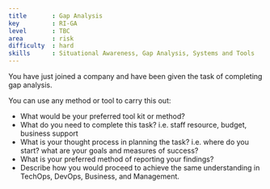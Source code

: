 ```yaml
---
title       : Gap Analysis
key         : RI-GA
level       : TBC
area        : risk
difficulty  : hard
skills      : Situational Awareness, Gap Analysis, Systems and Tools
---
```


You have just joined a company and have been given the task of completing gap analysis.

You can use any method or tool to carry this out:

- What would be your preferred tool kit or method?
- What do you need to complete this task? i.e. staff resource, budget, business support
- What is your thought process in planning the task? i.e. where do you start? what are your goals and measures of success?
- What is your preferred method of reporting your findings?
- Describe how you would proceed to achieve the same understanding in TechOps, DevOps, Business, and Management.
